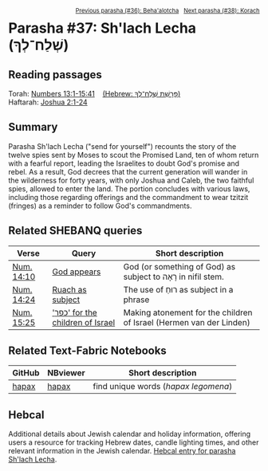 <span style="float: right;"><sup><a href="../36%20-%20BehaAlotcha">Previous parasha (#36): Beha'alotcha</a> &nbsp;&nbsp;<a href="../38%20-%20Korach">Next parasha (#38): Korach</a></sup></span>

# Parasha #37: Sh'lach Lecha (שְׁלַח־לְךָ)

## Reading passages

Torah: [Numbers 13:1-15:41](https://www.stepbible.org/?q=version=NASB2020|reference=Num.13:1-15:41&options=HNVUG) &nbsp;&nbsp; [(Hebrew: פָּרָשַׁת שְׁלַח־לְךָ)](https://tikkun.io/#/p/shlach)<br>
Haftarah: 
[Joshua 2:1-24](https://www.stepbible.org/?q=version=NASB2020|reference=Josh.2:1-24&options=HNVUG) 

## Summary

Parasha Sh'lach Lecha ("send for yourself") recounts the story of the twelve spies sent by Moses to scout the Promised Land, ten of whom return with a fearful report, leading the Israelites to doubt God's promise and rebel. As a result, God decrees that the current generation will wander in the wilderness for forty years, with only Joshua and Caleb, the two faithful spies, allowed to enter the land. The portion concludes with various laws, including those regarding offerings and the commandment to wear tzitzit (fringes) as a reminder to follow God's commandments.

## Related SHEBANQ queries

Verse | Query | Short description
--- | --- | --- 
<a href="https://www.stepbible.org/?q=version=NASB2020\|reference=Num.14:10&options=HNVUG" target="_blank">Num. 14:10</a> | <a href="https://shebanq.ancient-data.org/hebrew/text?iid=6876&version=2021&page=1&mr=r&qw=q" target="_blank">God appears</a> | God (or something of God) as subject to רָאָה in nifil stem.
<a href="https://www.stepbible.org/?q=version=NASB2020\|reference=Num.14:24&options=HNVUG" target="_blank">Num. 14:24</a> | <a href="https://shebanq.ancient-data.org/hebrew/text?iid=6312	&version=2021&page=1&mr=r&qw=q" target="_blank">Ruach as subject</a> | The use of רוּחַ as subject in a phrase
<a href="https://www.stepbible.org/?q=version=NASB2020\|reference=Num.15:25&options=HNVUG" target="_blank">Num. 15:25</a> | <a href="https://shebanq.ancient-data.org/hebrew/text?iid=7045	&version=2021&page=1&mr=r&qw=q" target="_blank">'כפר' for the children of Israel</a> | Making atonement for the children of Israel (Hermen van der Linden)

## Related Text-Fabric Notebooks

GitHub | NBviewer | Short description
---|---|---
[hapax](hapax.ipynb) | [hapax](https://nbviewer.org/github/tonyjurg/Parashot/blob/main/WeeklyParasha/37%20-%20Shlach%20Lecha/hapax.ipynb)| find unique words (*hapax legomena*)

## Hebcal

Additional details about Jewish calendar and holiday information, offering users a resource for tracking Hebrew dates, candle lighting times, and other relevant information in the Jewish calendar. [Hebcal entry for parasha Sh'lach Lecha](https://www.hebcal.com/sedrot/shlach).


